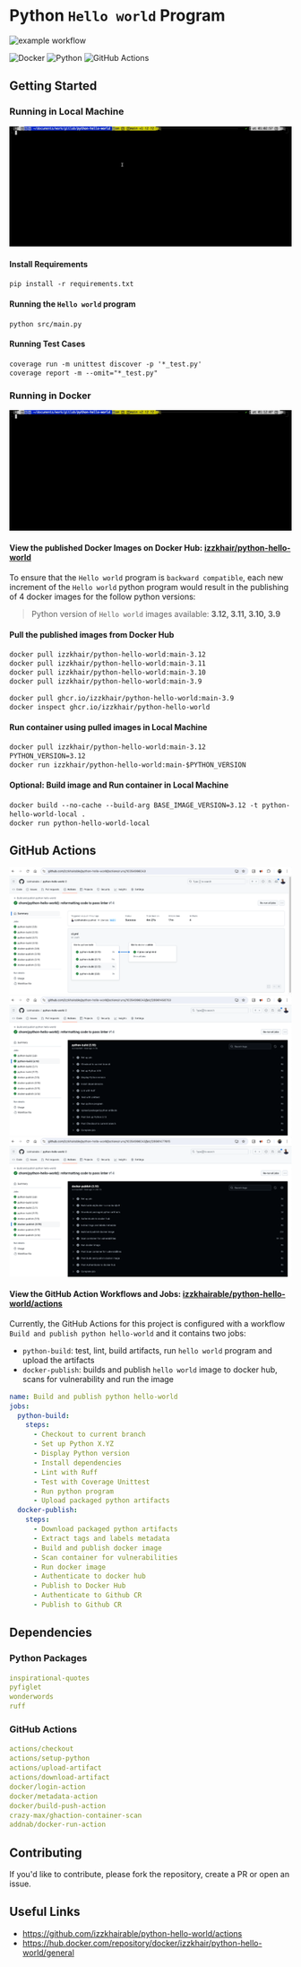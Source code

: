 # Python `Hello world` Program

![example workflow](https://github.com/izzkhairable/python-hello-world/actions/workflows/ci.yml/badge.svg?branch=main)

![Docker](https://img.shields.io/badge/docker-%230db7ed.svg?style=for-the-badge&logo=docker&logoColor=white)
![Python](https://img.shields.io/badge/python-3670A0?style=for-the-badge&logo=python&logoColor=ffdd54)
![GitHub Actions](https://img.shields.io/badge/github%20actions-%232671E5.svg?style=for-the-badge&logo=githubactions&logoColor=white)

## Getting Started

### Running in Local Machine

![img-001](assets/img-001.gif)

#### Install Requirements

```shell
pip install -r requirements.txt
```

#### Running the `Hello world` program

```shell
python src/main.py
```

#### Running Test Cases

```shell
coverage run -m unittest discover -p '*_test.py'
coverage report -m --omit="*_test.py"
```

### Running in Docker 

![img-002](assets/img-002.gif)

#### View the published Docker Images on Docker Hub: [izzkhair/python-hello-world](https://hub.docker.com/repository/docker/izzkhair/python-hello-world/general)

To ensure that the `Hello world` program is `backward compatible`, each new increment of the 
`Hello world` python program would result in the publishing of 4 docker images for the 
follow python versions:

> Python version of `Hello world` images available: **3.12, 3.11, 3.10, 3.9**

#### Pull the published images from Docker Hub

```shell
docker pull izzkhair/python-hello-world:main-3.12
docker pull izzkhair/python-hello-world:main-3.11
docker pull izzkhair/python-hello-world:main-3.10
docker pull izzkhair/python-hello-world:main-3.9
```

```shell
docker pull ghcr.io/izzkhair/python-hello-world:main-3.9
docker inspect ghcr.io/izzkhair/python-hello-world
```

#### Run container using pulled images in Local Machine

```shell
docker pull izzkhair/python-hello-world:main-3.12
PYTHON_VERSION=3.12
docker run izzkhair/python-hello-world:main-$PYTHON_VERSION
```

#### Optional: Build image and Run container in Local Machine
```shell
docker build --no-cache --build-arg BASE_IMAGE_VERSION=3.12 -t python-hello-world-local .
docker run python-hello-world-local
```

## GitHub Actions

![img-005](assets/img-005.png)
![img-003](assets/img-003.png)
![img-004](assets/img-004.png)


#### View the GitHub Action Workflows and Jobs: [izzkhairable/python-hello-world/actions](https://github.com/izzkhairable/python-hello-world/actions)

Currently, the GitHub Actions for this project is configured with a workflow `Build and publish python hello-world` and it
contains two jobs: 

- `python-build`: test, lint, build artifacts, run `hello world` program and upload the artifacts
- `docker-publish`: builds and publish `hello world` image to docker hub, scans for vulnerability and run the image

```yaml
name: Build and publish python hello-world
jobs:
  python-build:
    steps:
      - Checkout to current branch
      - Set up Python X.YZ
      - Display Python version
      - Install dependencies
      - Lint with Ruff
      - Test with Coverage Unittest
      - Run python program
      - Upload packaged python artifacts
  docker-publish:
    steps:
      - Download packaged python artifacts
      - Extract tags and labels metadata
      - Build and publish docker image
      - Scan container for vulnerabilities
      - Run docker image
      - Authenticate to docker hub
      - Publish to Docker Hub
      - Authenticate to Github CR
      - Publish to Github CR
```

## Dependencies

### Python Packages

```yaml
inspirational-quotes
pyfiglet
wonderwords
ruff
```

### GitHub Actions

```yaml
actions/checkout
actions/setup-python
actions/upload-artifact
actions/download-artifact
docker/login-action
docker/metadata-action
docker/build-push-action
crazy-max/ghaction-container-scan
addnab/docker-run-action
```

## Contributing

If you'd like to contribute, please fork the repository, create a PR or open an issue.

## Useful Links

* https://github.com/izzkhairable/python-hello-world/actions
* https://hub.docker.com/repository/docker/izzkhair/python-hello-world/general

